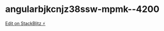 # angularbjkcnjz38ssw-mpmk--4200

[Edit on StackBlitz ⚡️](https://stackblitz.com/edit/angular-bjkcnj-z38ssw)